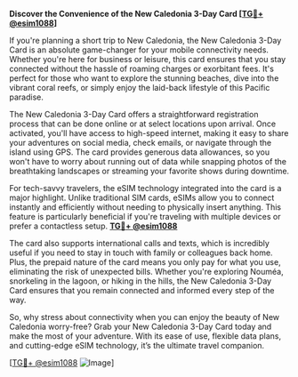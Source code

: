 **Discover the Convenience of the New Caledonia 3-Day Card [[TG💪+ @esim1088](https://t.me/s/esim1088)]**

If you're planning a short trip to New Caledonia, the New Caledonia 3-Day Card is an absolute game-changer for your mobile connectivity needs. Whether you're here for business or leisure, this card ensures that you stay connected without the hassle of roaming charges or exorbitant fees. It's perfect for those who want to explore the stunning beaches, dive into the vibrant coral reefs, or simply enjoy the laid-back lifestyle of this Pacific paradise.

The New Caledonia 3-Day Card offers a straightforward registration process that can be done online or at select locations upon arrival. Once activated, you'll have access to high-speed internet, making it easy to share your adventures on social media, check emails, or navigate through the island using GPS. The card provides generous data allowances, so you won't have to worry about running out of data while snapping photos of the breathtaking landscapes or streaming your favorite shows during downtime.

For tech-savvy travelers, the eSIM technology integrated into the card is a major highlight. Unlike traditional SIM cards, eSIMs allow you to connect instantly and efficiently without needing to physically insert anything. This feature is particularly beneficial if you're traveling with multiple devices or prefer a contactless setup. **[TG💪+ @esim1088](https://t.me/s/esim1088)**

The card also supports international calls and texts, which is incredibly useful if you need to stay in touch with family or colleagues back home. Plus, the prepaid nature of the card means you only pay for what you use, eliminating the risk of unexpected bills. Whether you're exploring Nouméa, snorkeling in the lagoon, or hiking in the hills, the New Caledonia 3-Day Card ensures that you remain connected and informed every step of the way.

So, why stress about connectivity when you can enjoy the beauty of New Caledonia worry-free? Grab your New Caledonia 3-Day Card today and make the most of your adventure. With its ease of use, flexible data plans, and cutting-edge eSIM technology, it’s the ultimate travel companion. 

[[TG💪+ @esim1088](https://t.me/s/esim1088) ![Image](https://i.postimg.cc/Y0z9fWf4/image.png)]